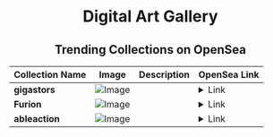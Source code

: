 <div align="center">

# Digital Art Gallery

## Trending Collections on OpenSea

| Collection Name                       | Image                                                                                     | Description                       | OpenSea Link                                                                                          |
|---------------------------------------|-------------------------------------------------------------------------------------------|-----------------------------------|--------------------------------------------------------------------------------------------------------|
| **gigastors** | ![Image](https://i.seadn.io/s/raw/files/cb8d3fd3fdc83eca42731a8e4a6aa5f0.png?w=500&auto=format?w=200&auto=format) |  | <details><summary>Link</summary>[gigastors](https://opensea.io/collection/gigastors)</details> |
| **Furion** | ![Image](https://i.seadn.io/s/raw/files/4a4de7db81f4e69a124c276f3cf04338.jpg?w=500&auto=format?w=200&auto=format) |  | <details><summary>Link</summary>[Furion](https://opensea.io/collection/furion-3)</details> |
| **ableaction** | ![Image](https://i.seadn.io/s/raw/files/ba6f4af56f0732e3bd7b8504bca14250.png?w=500&auto=format?w=200&auto=format) |  | <details><summary>Link</summary>[ableaction](https://opensea.io/collection/ableaction)</details> |

</div>